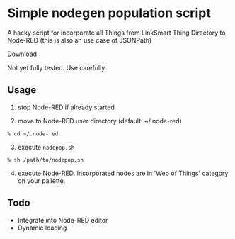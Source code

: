 # Simple nodegen population script

A hacky script for incorporate all Things from LinkSmart Thing Directory to Node-RED (this is also an use case of JSONPath)

[Download](./nodepop.sh)

Not yet fully tested.  Use carefully.

## Usage

1. stop Node-RED if already started

2. move to Node-RED user directory (default: ~/.node-red)
```
% cd ~/.node-red
```

3. execute `nodepop.sh`
```
% sh /path/to/nodepop.sh
```

4. execute Node-RED.  Incorporated nodes are in 'Web of Things' category on your pallette.

## Todo
- Integrate into Node-RED editor
- Dynamic loading